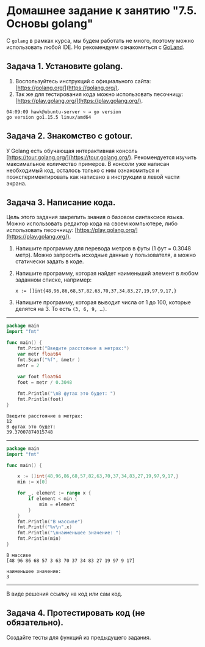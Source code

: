 # Домашнее задание к занятию "7.5. Основы golang"

С `golang` в рамках курса, мы будем работать не много, поэтому можно использовать любой IDE. 
Но рекомендуем ознакомиться с [GoLand](https://www.jetbrains.com/ru-ru/go/).  

## Задача 1. Установите golang.
1. Воспользуйтесь инструкций с официального сайта: [https://golang.org/](https://golang.org/).
2. Так же для тестирования кода можно использовать песочницу: [https://play.golang.org/](https://play.golang.org/).

```
04:09:09 hawk@ubuntu-server ~ → go version
go version go1.15.5 linux/amd64
```

## Задача 2. Знакомство с gotour.
У Golang есть обучающая интерактивная консоль [https://tour.golang.org/](https://tour.golang.org/). 
Рекомендуется изучить максимальное количество примеров. В консоли уже написан необходимый код, 
осталось только с ним ознакомиться и поэкспериментировать как написано в инструкции в левой части экрана.  

## Задача 3. Написание кода. 
Цель этого задания закрепить знания о базовом синтаксисе языка. Можно использовать редактор кода 
на своем компьютере, либо использовать песочницу: [https://play.golang.org/](https://play.golang.org/).

1. Напишите программу для перевода метров в футы (1 фут = 0.3048 метр). Можно запросить исходные данные 
у пользователя, а можно статически задать в коде.

1. Напишите программу, которая найдет наименьший элемент в любом заданном списке, например:
    ```
    x := []int{48,96,86,68,57,82,63,70,37,34,83,27,19,97,9,17,}
    ```
1. Напишите программу, которая выводит числа от 1 до 100, которые делятся на 3. То есть `(3, 6, 9, …)`.

---------------------------------
``` go
package main
import "fmt"

func main() {
	fmt.Print("Введите расстояние в метрах:")
	var metr float64
	fmt.Scanf("%f", &metr )
	metr = 2
 
	var foot float64
	foot = metr / 0.3048

	fmt.Println("\nВ футах это будет: ")
	fmt.Println(foot)  
}
```

```
Введите расстояние в метрах:
12
В футах это будет: 
39.37007874015748
```
 ---------------------------------

``` go
package main
import "fmt"

func main() {

	x := []int{48,96,86,68,57,82,63,70,37,34,83,27,19,97,9,17,}
	min := x[0]

	for _, element := range x {
		if element < min {
			min = element
		}  
	} 
	fmt.Println("В массиве")
	fmt.Printf("%v\n",x)
	fmt.Println("\nнаименьшее значение: ")
	fmt.Println(min)
}
```

```
В массиве
[48 96 86 68 57 3 63 70 37 34 83 27 19 97 9 17]

наименьшее значение: 
3
```
 ---------------------------------

В виде решения ссылку на код или сам код. 

## Задача 4. Протестировать код (не обязательно).

Создайте тесты для функций из предыдущего задания. 
